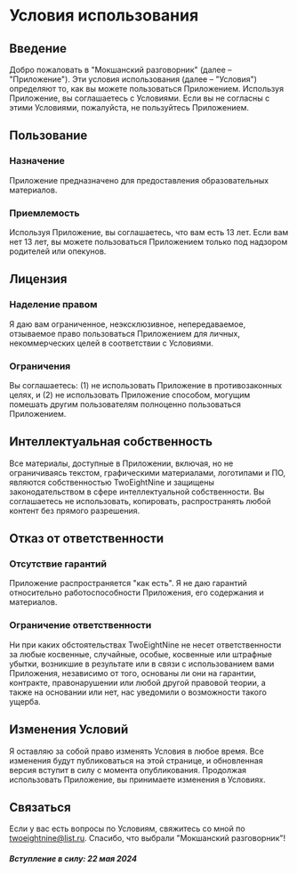 # Условия использования
## Введение
Добро пожаловать в "Мокшанский разговорник" (далее – "Приложение"). Эти условия использования (далее – "Условия") определяют то, как вы можете пользоваться Приложением. Используя Приложение, вы соглашаетесь с Условиями. Если вы не согласны с этими Условиями, пожалуйста, не пользуйтесь Приложением.
## Пользование
### Назначение
Приложение предназначено для предоставления образовательных материалов.
### Приемлемость
Используя Приложение, вы соглашаетесь, что вам есть 13 лет. Если вам нет 13 лет, вы можете пользоваться Приложением только под надзором родителей или опекунов.
## Лицензия
### Наделение правом
Я даю вам ограниченное, неэксклюзивное, непередаваемое, отзываемое право пользоваться Приложением для личных, некоммерческих целей в соответствии с Условиями.
### Ограничения
Вы соглашаетесь: (1) не использовать Приложение в противозаконных целях, и (2) не использовать Приложение способом, могущим помешать другим пользователям полноценно пользоваться Приложением.
## Интеллектуальная собственность
Все материалы, доступные в Приложении, включая, но не ограничиваясь текстом, графическими материалами, логотипами и ПО, являются собственностью TwoEightNine и защищены законодательством в сфере интеллектуальной собственности. Вы соглашаетесь не использовать, копировать, распространять любой контент без прямого разрешения.
## Отказ от ответственности
### Отсутствие гарантий
Приложение распространяется "как есть". Я не даю гарантий относительно работоспособности Приложения, его содержания и материалов.
### Ограничение ответственности
Ни при каких обстоятельствах TwoEightNine не несет ответственности за любые косвенные, случайные, особые, косвенные или штрафные убытки, возникшие в результате или в связи с использованием вами Приложения, независимо от того, основаны ли они на гарантии, контракте, правонарушении или любой другой правовой теории, а также на основании или нет, нас уведомили о возможности такого ущерба.
## Изменения Условий
Я оставляю за собой право изменять Условия в любое время. Все изменения будут публиковаться на этой странице, и обновленная версия вступит в силу с момента опубликования. Продолжая использовать Приложение, вы принимаете изменения в Условиях.
## Связаться
Если у вас есть вопросы по Условиям, свяжитесь со мной по twoeightnine@list.ru.
Спасибо, что выбрали "Мокшанский разговорник"!
##### Вступление в силу: 22 мая 2024